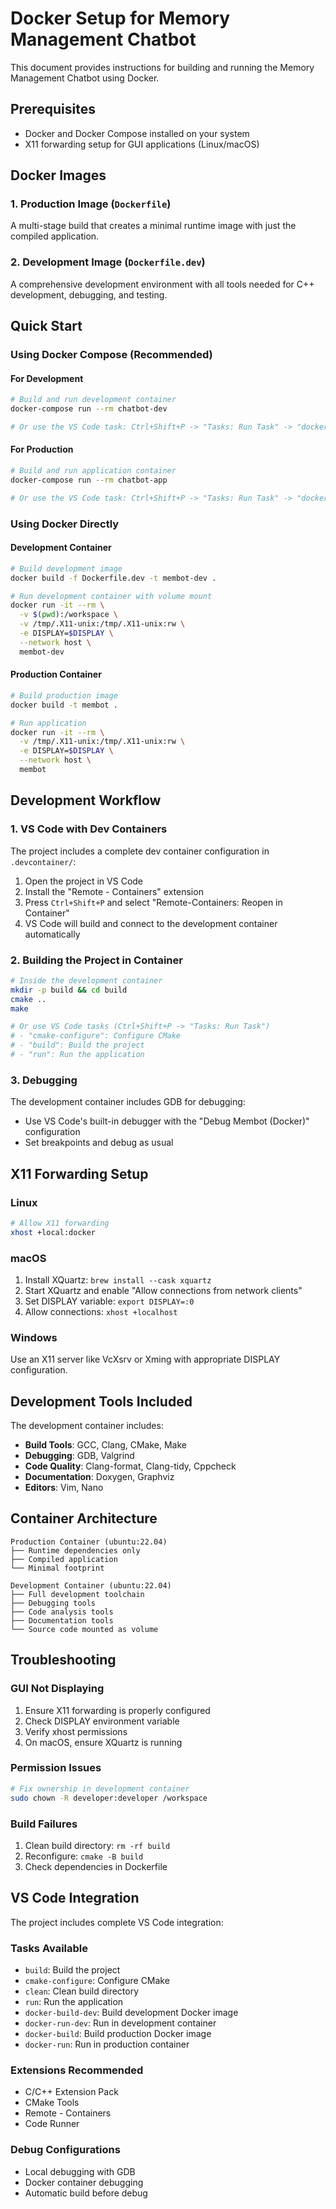 # Docker Setup for Memory Management Chatbot

This document provides instructions for building and running the Memory Management Chatbot using Docker.

## Prerequisites

- Docker and Docker Compose installed on your system
- X11 forwarding setup for GUI applications (Linux/macOS)

## Docker Images

### 1. Production Image (`Dockerfile`)
A multi-stage build that creates a minimal runtime image with just the compiled application.

### 2. Development Image (`Dockerfile.dev`)
A comprehensive development environment with all tools needed for C++ development, debugging, and testing.

## Quick Start

### Using Docker Compose (Recommended)

#### For Development
```bash
# Build and run development container
docker-compose run --rm chatbot-dev

# Or use the VS Code task: Ctrl+Shift+P -> "Tasks: Run Task" -> "docker-run-dev"
```

#### For Production
```bash
# Build and run application container
docker-compose run --rm chatbot-app

# Or use the VS Code task: Ctrl+Shift+P -> "Tasks: Run Task" -> "docker-run"
```

### Using Docker Directly

#### Development Container
```bash
# Build development image
docker build -f Dockerfile.dev -t membot-dev .

# Run development container with volume mount
docker run -it --rm \
  -v $(pwd):/workspace \
  -v /tmp/.X11-unix:/tmp/.X11-unix:rw \
  -e DISPLAY=$DISPLAY \
  --network host \
  membot-dev
```

#### Production Container
```bash
# Build production image
docker build -t membot .

# Run application
docker run -it --rm \
  -v /tmp/.X11-unix:/tmp/.X11-unix:rw \
  -e DISPLAY=$DISPLAY \
  --network host \
  membot
```

## Development Workflow

### 1. VS Code with Dev Containers
The project includes a complete dev container configuration in `.devcontainer/`:

1. Open the project in VS Code
2. Install the "Remote - Containers" extension
3. Press `Ctrl+Shift+P` and select "Remote-Containers: Reopen in Container"
4. VS Code will build and connect to the development container automatically

### 2. Building the Project in Container
```bash
# Inside the development container
mkdir -p build && cd build
cmake ..
make

# Or use VS Code tasks (Ctrl+Shift+P -> "Tasks: Run Task")
# - "cmake-configure": Configure CMake
# - "build": Build the project
# - "run": Run the application
```

### 3. Debugging
The development container includes GDB for debugging:
- Use VS Code's built-in debugger with the "Debug Membot (Docker)" configuration
- Set breakpoints and debug as usual

## X11 Forwarding Setup

### Linux
```bash
# Allow X11 forwarding
xhost +local:docker
```

### macOS
1. Install XQuartz: `brew install --cask xquartz`
2. Start XQuartz and enable "Allow connections from network clients"
3. Set DISPLAY variable: `export DISPLAY=:0`
4. Allow connections: `xhost +localhost`

### Windows
Use an X11 server like VcXsrv or Xming with appropriate DISPLAY configuration.

## Development Tools Included

The development container includes:
- **Build Tools**: GCC, Clang, CMake, Make
- **Debugging**: GDB, Valgrind
- **Code Quality**: Clang-format, Clang-tidy, Cppcheck
- **Documentation**: Doxygen, Graphviz
- **Editors**: Vim, Nano

## Container Architecture

```
Production Container (ubuntu:22.04)
├── Runtime dependencies only
├── Compiled application
└── Minimal footprint

Development Container (ubuntu:22.04)
├── Full development toolchain
├── Debugging tools
├── Code analysis tools
├── Documentation tools
└── Source code mounted as volume
```

## Troubleshooting

### GUI Not Displaying
1. Ensure X11 forwarding is properly configured
2. Check DISPLAY environment variable
3. Verify xhost permissions
4. On macOS, ensure XQuartz is running

### Permission Issues
```bash
# Fix ownership in development container
sudo chown -R developer:developer /workspace
```

### Build Failures
1. Clean build directory: `rm -rf build`
2. Reconfigure: `cmake -B build`
3. Check dependencies in Dockerfile

## VS Code Integration

The project includes complete VS Code integration:

### Tasks Available
- `build`: Build the project
- `cmake-configure`: Configure CMake
- `clean`: Clean build directory
- `run`: Run the application
- `docker-build-dev`: Build development Docker image
- `docker-run-dev`: Run in development container
- `docker-build`: Build production Docker image
- `docker-run`: Run in production container

### Extensions Recommended
- C/C++ Extension Pack
- CMake Tools
- Remote - Containers
- Code Runner

### Debug Configurations
- Local debugging with GDB
- Docker container debugging
- Automatic build before debug
